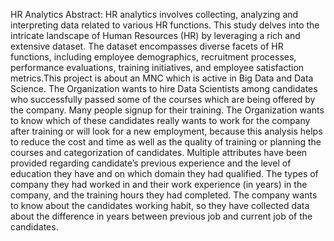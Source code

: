 HR Analytics
Abstract:																																									 HR analytics involves collecting, analyzing and interpreting data related to various HR functions. This study delves into the intricate landscape of Human Resources (HR) by leveraging a rich and extensive dataset. The dataset encompasses diverse facets of HR functions, including employee demographics, recruitment processes, performance evaluations, training initiatives, and employee satisfaction metrics.This project is about an MNC which is active in Big Data and Data Science.																																									The Organization wants to hire Data Scientists among candidates who successfully passed some of the courses which are being offered by the company. Many people signup for their training. The Organization wants to know which of these candidates really wants to work for the company after training or will look for a new employment, because this analysis helps to reduce the cost and time as well as the quality of training or planning the courses and categorization of candidates.			Multiple attributes have been provided regarding candidate’s previous experience and the level of education they have and on which domain they had qualified. The types of company they had worked in and their work experience (in years) in the company, and the training hours they had completed. The company wants to know about the candidates working habit, so they have collected data about the difference in years between previous job and current job of the candidates.
